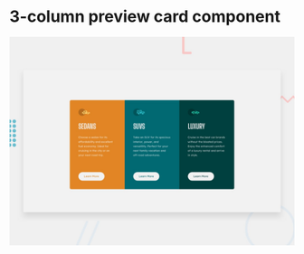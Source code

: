 # 3-column preview card component

![Design preview for the 3-column preview card component coding challenge](./design/desktop-preview.jpg)


